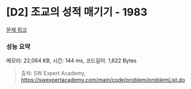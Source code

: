 # [D2] 조교의 성적 매기기 - 1983 

[문제 링크](https://swexpertacademy.com/main/code/problem/problemDetail.do?contestProbId=AV5PwGK6AcIDFAUq) 

### 성능 요약

메모리: 22,064 KB, 시간: 144 ms, 코드길이: 1,622 Bytes



> 출처: SW Expert Academy, https://swexpertacademy.com/main/code/problem/problemList.do